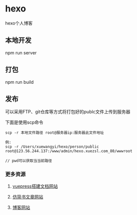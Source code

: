 # hexo
hexo个人博客

## 本地开发
npm run server

## 打包
npm run build

## 发布

可以采用FTP、git仓库等方式将打包好的publc文件上传到服务器

下面是使用scp命令

```
scp -r 本地文件路径 root@服务器ip:服务器此文件地址

例:
scp -r /Users/xuewangyi/hexo/person/public root@123.56.244.137:/www/admin/hexo.xuezsl.com_80/wwwroot

// pwd可以获取当当前路径
```

### 更多资源

1. [vuepress搭建文档网站](http://doc.xuezsl.com/)

2. [仿简书文章网站](http://www.xuezsl.com/)

3. [博客网站](http://hexo.xuezsl.com/)
